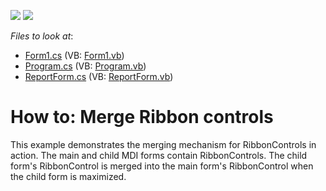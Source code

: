 <!-- default badges list -->
[![](https://img.shields.io/badge/Open_in_DevExpress_Support_Center-FF7200?style=flat-square&logo=DevExpress&logoColor=white)](https://supportcenter.devexpress.com/ticket/details/E1917)
[![](https://img.shields.io/badge/📖_How_to_use_DevExpress_Examples-e9f6fc?style=flat-square)](https://docs.devexpress.com/GeneralInformation/403183)
<!-- default badges end -->
<!-- default file list -->
*Files to look at*:

* [Form1.cs](./CS/RibbonMerging/Form1.cs) (VB: [Form1.vb](./VB/RibbonMerging/Form1.vb))
* [Program.cs](./CS/RibbonMerging/Program.cs) (VB: [Program.vb](./VB/RibbonMerging/Program.vb))
* [ReportForm.cs](./CS/RibbonMerging/ReportForm.cs) (VB: [ReportForm.vb](./VB/RibbonMerging/ReportForm.vb))
<!-- default file list end -->
# How to: Merge Ribbon controls


<p>This example demonstrates the merging mechanism for RibbonControls in action. The main and child MDI forms contain RibbonControls. The child form's RibbonControl is merged into the main form's RibbonControl when the child form is maximized.</p>

<br/>


